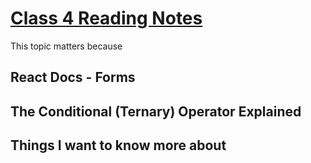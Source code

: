 # [Class 4 Reading Notes](https://github.com/snur206/reading-notes/blob/main/301/class4notes.md)

This topic matters because

## React Docs - Forms









## The Conditional (Ternary) Operator Explained








## Things I want to know more about
